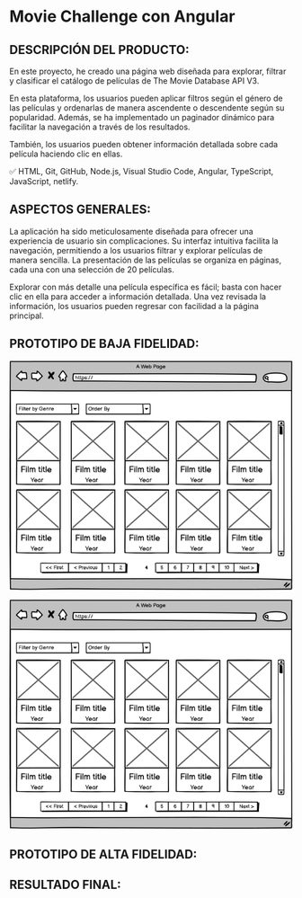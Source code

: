 
# Movie Challenge con Angular

## DESCRIPCIÓN DEL PRODUCTO:

En este proyecto, he creado una página web diseñada para explorar, filtrar y clasificar el catálogo de películas de The Movie Database API V3. 

En esta plataforma, los usuarios pueden aplicar filtros según el género de las películas y ordenarlas de manera ascendente o descendente según su popularidad. Además, se ha implementado un paginador dinámico para facilitar la navegación a través de los resultados. 

También, los usuarios pueden obtener información detallada sobre cada película haciendo clic en ellas.

✅ HTML, Git, GitHub, Node.js, Visual Studio Code, Angular, TypeScript, JavaScript, netlify.
                             
 ## ASPECTOS GENERALES:
 
La aplicación ha sido meticulosamente diseñada para ofrecer una experiencia de usuario sin complicaciones. Su interfaz intuitiva facilita la navegación, permitiendo a los usuarios filtrar y explorar películas de manera sencilla. La presentación de las películas se organiza en páginas, cada una con una selección de 20 películas.

Explorar con más detalle una película específica es fácil; basta con hacer clic en ella para acceder a información detallada. Una vez revisada la información, los usuarios pueden regresar con facilidad a la página principal.
  
 ## PROTOTIPO DE BAJA FIDELIDAD:

 ![Image text](https://github.com/GiselleLop/Movie-Challenge/blob/ee78de7bb91c0446c0afa2f9b0ce29a8106a3e07/images/movie-list.png)
 
 ![Image text](https://github.com/GiselleLop/Movie-Challenge/blob/main/images/movie-list.png)
 
 ## PROTOTIPO DE ALTA FIDELIDAD:
 
 ## RESULTADO FINAL:
 
 
